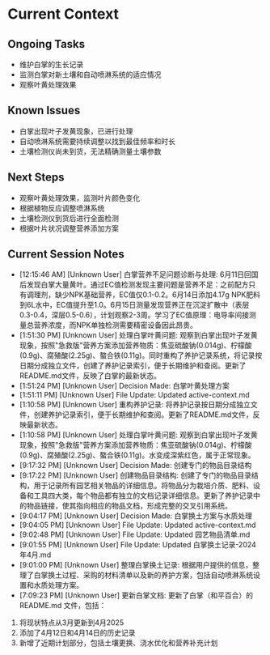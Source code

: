 # Current Context

## Ongoing Tasks

- 维护白掌的生长记录
- 监测白掌对新土壤和自动喷淋系统的适应情况
- 观察叶黄处理效果

## Known Issues

- 白掌出现叶子发黄现象，已进行处理
- 自动喷淋系统需要持续调整以找到最佳频率和时长
- 土壤检测仪尚未到货，无法精确测量土壤参数

## Next Steps

- 观察叶黄处理效果，监测叶片颜色变化
- 根据植物反应调整喷淋系统
- 土壤检测仪到货后进行全面检测
- 根据叶片状况调整营养添加方案

## Current Session Notes

- [12:15:46 AM] [Unknown User] 白掌营养不足问题诊断与处理: 6月11日回国后发现白掌大量黄叶。通过EC值检测发现主要问题是营养不足：之前配方只有调理剂，缺少NPK基础营养，EC值仅0.1-0.2。6月14日添加4.17g NPK肥料到6L水中，EC值提升至1.0。6月15日测量发现营养正在沉淀扩散中（表层0.3-0.4，深层0.5-0.6），计划观察2-3周。学习了EC值原理：电导率间接测量总营养浓度，而NPK单独检测需要精密设备因此昂贵。
- [1:51:30 PM] [Unknown User] 处理白掌叶黄问题: 观察到白掌出现叶子发黄现象，按照"急救版"营养方案添加营养物质：焦亚硫酸钠(0.014g)、柠檬酸(0.9g)、腐殖酸(2.25g)、螯合铁(0.11g)。同时重构了养护记录系统，将记录按日期分成独立文件，创建了养护记录索引，便于长期维护和查阅。更新了README.md文件，反映了白掌的最新状态。
- [1:51:24 PM] [Unknown User] Decision Made: 白掌叶黄处理方案
- [1:51:11 PM] [Unknown User] File Update: Updated active-context.md
- [1:10:58 PM] [Unknown User] 重构养护记录: 将养护记录按日期分成独立文件，创建养护记录索引，便于长期维护和查阅。更新了README.md文件，反映最新状态。
- [1:10:58 PM] [Unknown User] 处理白掌叶黄问题: 观察到白掌出现叶子发黄现象，按照"急救版"营养方案添加营养物质：焦亚硫酸钠(0.014g)、柠檬酸(0.9g)、腐殖酸(2.25g)、螯合铁(0.11g)。水变成深紫红色，属于正常现象。
- [9:17:32 PM] [Unknown User] Decision Made: 创建专门的物品目录结构
- [9:17:22 PM] [Unknown User] 创建物品目录结构: 创建了专门的物品目录结构，用于记录所有园艺相关物品的详细信息。将物品分为栽培介质、肥料、设备和工具四大类，每个物品都有独立的文档记录详细信息。更新了养护记录中的物品链接，使其指向相应的物品文档，形成完整的交叉引用系统。
- [9:04:17 PM] [Unknown User] Decision Made: 白掌换土方案与水质处理
- [9:04:05 PM] [Unknown User] File Update: Updated active-context.md
- [9:02:48 PM] [Unknown User] File Update: Updated 园艺物品清单.md
- [9:01:55 PM] [Unknown User] File Update: Updated 白掌换土记录-2024年4月.md
- [9:01:00 PM] [Unknown User] 整理白掌换土记录: 根据用户提供的信息，整理了白掌换土过程、采购的材料清单以及新的养护方案，包括自动喷淋系统设置和水质处理方案。
- [7:09:23 PM] [Unknown User] 更新白掌文档: 更新了白掌（和平百合）的 README.md 文件，包括：
1. 将现状特点从3月更新到4月2025
2. 添加了4月12日和4月14日的历史记录
3. 新增了近期计划部分，包括土壤更换、浇水优化和营养补充计划